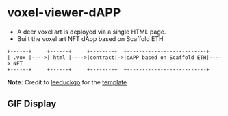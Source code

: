 # voxel-viewer-dAPP

- A deer voxel art is deployed via a single HTML page.
- Built the voxel art NFT dApp based on Scaffold ETH

```
+------+     +------+     +--------+  +--------------------------+
| .vox |---->| html |---->|contract|->|dAPP based on Scaffold ETH|----> NFT
+------+     +------+     +--------+  +--------------------------+
```

**Note:** Credit to [leeduckgo](https://github.com/leeduckgo) for the [template](https://github.com/WeLightProject/voxel-viewer-page)

## GIF Display



